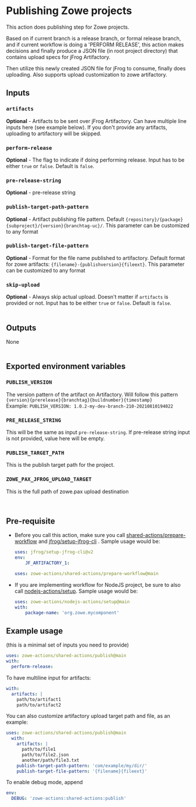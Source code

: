 # Publishing Zowe projects

This action does publishing step for Zowe projects.  

Based on if current branch is a release branch, or formal release branch, and if current workflow is doing a 'PERFORM RELEASE', this action makes decisions and finally produce a JSON file (in root project directory) that contains upload specs for jFrog Artifactory.  

Then utilize this newly created JSON file for jFrog to consume, finally does uploading. Also supports upload customization to zowe artifactory.
<br />

## Inputs

### `artifacts`

**Optional** - Artifacts to be sent over jFrog Artifactory. Can have multiple line inputs here (see example below). If you don't provide any artifacts, uploading to artifactory will be skipped.

### `perform-release`

**Optional** - The flag to indicate if doing performing release. Input has to be either `true` or `false`. Default is `false`.

### `pre-release-string`

**Optional** - pre-release string

### `publish-target-path-pattern`

**Optional** - Artifact publishing file pattern. Default `{repository}/{package}{subproject}/{version}{branchtag-uc}/`. This parameter can be customized to any format

### `publish-target-file-pattern`

**Optional** - Format for the file name published to artifactory. Default format for zowe artifacts: `{filename}-{publishversion}{fileext}`. This parameter can be customized to any format

### `skip-upload`

**Optional** - Always skip actual upload. Doesn't matter if `artifacts` is provided or not. Input has to be either `true` or `false`. Default is `false`.
<br /><br />

## Outputs

None
<br /><br />

## Exported environment variables

### `PUBLISH_VERSION`

The version pattern of the artifact on Artifactory. Will follow this pattern `{version}{prerelease}{branchtag}{buildnumber}{timestamp}`\
Example: `PUBLISH_VERSION: 1.0.2-my-dev-branch-210-20210810194022`

### `PRE_RELEASE_STRING`

This will be the same as input `pre-release-string`. If pre-release string input is not provided, value here will be empty.

### `PUBLISH_TARGET_PATH`

This is the publish target path for the project.  

### `ZOWE_PAX_JFROG_UPLOAD_TARGET`

This is the full path of zowe.pax upload destination

<br />  

## Pre-requisite

- Before you call this action, make sure you call [shared-actions/prepare-workflow](https://github.com/zowe-actions/shared-actions/tree/main/prepare-workflow) and [jfrog/setup-jfrog-cli](https://github.com/jfrog/setup-jfrog-cli) . Sample usage would be:

    ```yaml
    uses: jfrog/setup-jfrog-cli@v2
    env:
        JF_ARTIFACTORY_1:

    uses: zowe-actions/shared-actions/prepare-workflow@main
    ```

- If you are implementing workflow for NodeJS project, be sure to also call [nodejs-actions/setup](https://github.com/zowe-actions/nodejs-actions/tree/main/setup). Sample usage would be:

    ```yaml
    uses: zowe-actions/nodejs-actions/setup@main
    with:
        package-name: 'org.zowe.mycomponent'
    ```

## Example usage

(this is a minimal set of inputs you need to provide)

```yaml
uses: zowe-actions/shared-actions/publish@main
with:
  perform-release:
```

To have multiline input for artifacts:

```yaml
with:
  artifacts: |
    path/to/artifact1
    path/to/artifact2
```

You can also customize artifactory upload target path and file, as an example:

```yaml
uses: zowe-actions/shared-actions/publish@main
  with:
    artifacts: |
      path/to/file1
      path/to/file2.json
      another/path/file3.txt
    publish-target-path-pattern: 'com/example/my/dir/'
    publish-target-file-pattern: '{filename}{fileext}'
```

To enable debug mode, append

```yaml
env:
  DEBUG: 'zowe-actions:shared-actions:publish'
```

